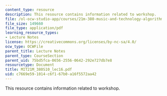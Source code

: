 ```yaml
---
content_type: resource
description: This resource contains information related to workshop.
file: /ol-ocw-studio-app/courses/21m-380-music-and-technology-algorithmic-and-generative-music-spring-2010/c7669e591014c6f167b0a16f5572aa42_MIT21M_380S10_lec16.pdf
file_size: 149660
file_type: application/pdf
learning_resource_types:
- Lecture Notes
license: https://creativecommons.org/licenses/by-nc-sa/4.0/
ocw_type: OCWFile
parent_title: Lecture Notes
parent_type: CourseSection
parent_uid: 75bd5fca-0656-2556-0642-292e727db7e8
resourcetype: Document
title: MIT21M_380S10_lec16.pdf
uid: c7669e59-1014-c6f1-67b0-a16f5572aa42
---
```

This resource contains information related to workshop.